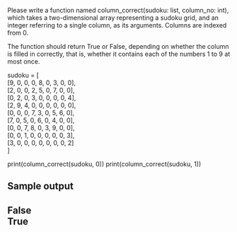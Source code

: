 Please write a function named column_correct(sudoku: list, column_no: int), which takes a two-dimensional array representing a sudoku grid, and an integer referring to a single column, as its arguments. Columns are indexed from 0.

The function should return True or False, depending on whether the column is filled in correctly, that is, whether it contains each of the numbers 1 to 9 at most once.

sudoku = [  
  [9, 0, 0, 0, 8, 0, 3, 0, 0],  
  [2, 0, 0, 2, 5, 0, 7, 0, 0],  
  [0, 2, 0, 3, 0, 0, 0, 0, 4],  
  [2, 9, 4, 0, 0, 0, 0, 0, 0],  
  [0, 0, 0, 7, 3, 0, 5, 6, 0],  
  [7, 0, 5, 0, 6, 0, 4, 0, 0],  
  [0, 0, 7, 8, 0, 3, 9, 0, 0],  
  [0, 0, 1, 0, 0, 0, 0, 0, 3],  
  [3, 0, 0, 0, 0, 0, 0, 0, 2]  
]

print(column_correct(sudoku, 0))
print(column_correct(sudoku, 1))

Sample output
-----
False  
True  
-----
